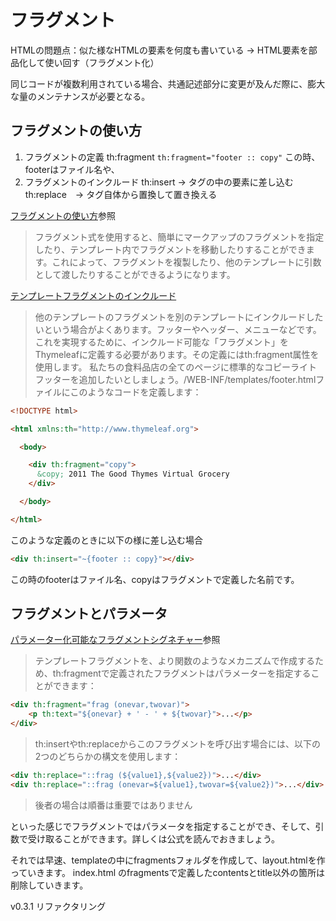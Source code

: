 # フラグメント

HTMLの問題点：似た様なHTMLの要素を何度も書いている -> HTML要素を部品化して使い回す（フラグメント化）

同じコードが複数利用されている場合、共通記述部分に変更が及んだ際に、膨大な量のメンテナンスが必要となる。

## フラグメントの使い方
1. フラグメントの定義
    th:fragment
    ``` th:fragment="footer :: copy" ```
    この時、footerはファイル名や、
2. フラグメントのインクルード
    th:insert ->  タグの中の要素に差し込む
    th:replace　-> タグ自体から置換して置き換える

[フラグメントの使い方](https://www.thymeleaf.org/doc/tutorials/3.0/usingthymeleaf_ja.html#%E3%83%95%E3%83%A9%E3%82%B0%E3%83%A1%E3%83%B3%E3%83%88)参照

> フラグメント式を使用すると、簡単にマークアップのフラグメントを指定したり、テンプレート内でフラグメントを移動したりすることができます。これによって、フラグメントを複製したり、他のテンプレートに引数として渡したりすることができるようになります。

[テンプレートフラグメントのインクルード](https://www.thymeleaf.org/doc/tutorials/3.0/usingthymeleaf_ja.html#%E3%83%95%E3%83%A9%E3%82%B0%E3%83%A1%E3%83%B3%E3%83%88%E3%81%AE%E5%AE%9A%E7%BE%A9%E3%81%A8%E5%8F%82%E7%85%A7)

> 他のテンプレートのフラグメントを別のテンプレートにインクルードしたいという場合がよくあります。フッターやヘッダー、メニューなどです。
これを実現するために、インクルード可能な「フラグメント」をThymeleafに定義する必要があります。その定義にはth:fragment属性を使用します。
私たちの食料品店の全てのページに標準的なコピーライトフッターを追加したいとしましょう。/WEB-INF/templates/footer.htmlファイルにこのようなコードを定義します：

```html
<!DOCTYPE html>

<html xmlns:th="http://www.thymeleaf.org">

  <body>

    <div th:fragment="copy">
      &copy; 2011 The Good Thymes Virtual Grocery
    </div>

  </body>

</html>
```
このような定義のときに以下の様に差し込む場合

```html
<div th:insert="~{footer :: copy}"></div>
```
この時のfooterはファイル名、copyはフラグメントで定義した名前です。

## フラグメントとパラメータ
[パラメーター化可能なフラグメントシグネチャー](https://www.thymeleaf.org/doc/tutorials/3.0/usingthymeleaf_ja.html#%E3%83%95%E3%83%A9%E3%82%B0%E3%83%A1%E3%83%B3%E3%83%88%E3%81%AE%E5%AE%9A%E7%BE%A9%E3%81%A8%E5%8F%82%E7%85%A7)参照

> テンプレートフラグメントを、より関数のようなメカニズムで作成するため、th:fragmentで定義されたフラグメントはパラメーターを指定することができます：

```html
<div th:fragment="frag (onevar,twovar)">
    <p th:text="${onevar} + ' - ' + ${twovar}">...</p>
</div>
```

> th:insertやth:replaceからこのフラグメントを呼び出す場合には、以下の2つのどちらかの構文を使用します：

```html
<div th:replace="::frag (${value1},${value2})">...</div>
<div th:replace="::frag (onevar=${value1},twovar=${value2})">...</div>
```
> 後者の場合は順番は重要ではありません

といった感じでフラグメントではパラメータを指定することができ、そして、引数で受け取ることができます。詳しくは公式を読んでおきましょう。

それでは早速、templateの中にfragmentsフォルダを作成して、layout.htmlを作っていきます。
index.html のfragmentsで定義したcontentsとtitle以外の箇所は削除していきます。

v0.3.1 リファクタリング

``` 